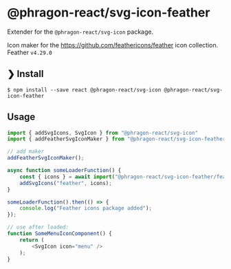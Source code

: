 # @phragon-react/svg-icon-feather

Extender for the `@phragon-react/svg-icon` package.

Icon maker for the https://github.com/feathericons/feather icon collection.\
Feather `v4.29.0`

## ❯ Install

```
$ npm install --save react @phragon-react/svg-icon @phragon-react/svg-icon-feather
```

## Usage

```javascript
import { addSvgIcons, SvgIcon } from "@phragon-react/svg-icon"
import { addFeatherSvgIconMaker } from "@phragon-react/svg-icon-feather";

// add maker
addFeatherSvgIconMaker();

async function someLoaderFunction() {
	const { icons } = await import("@phragon-react/svg-icon-feather/feather-icons.json");
	addSvgIcons("feather", icons);
}

someLoaderFunction().then(() => {
	console.log("Feather icons package added");
});

// use after loaded:
function SomeMenuIconComponent() {
	return (
		<SvgIcon icon="menu" />
	);
}
```
